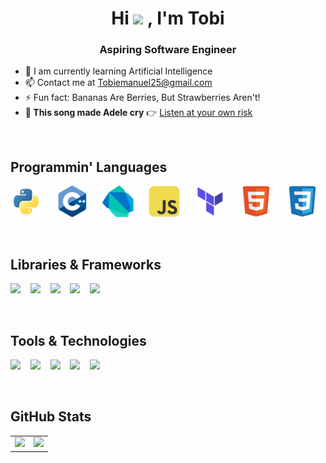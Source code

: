 <div align="center"> 
  <h1>Hi  <img src="https://em-content.zobj.net/source/microsoft-teams/363/waving-hand_1f44b.png" width="40px"/> , I'm Tobi</h1>
  <h3>Aspiring Software Engineer</h3>
</div>



- 🌱 I am currently learning Artificial Intelligence
- 📫 Contact me at Tobiemanuel25@gmail.com
- ⚡ Fun fact: Bananas Are Berries, But Strawberries Aren't!
- **🎤 This song made Adele cry** 👉 [Listen at your own risk](https://www.youtube.com/watch?v=dQw4w9WgXcQ)

<br> 

## Programmin' Languages
<p align="left"> 
  <img src="https://raw.githubusercontent.com/devicons/devicon/master/icons/python/python-original.svg" alt="Python" width="50" height="50" style="border-radius: 10px;"/>
  &nbsp;&nbsp;&nbsp;&nbsp;
  <img src="https://raw.githubusercontent.com/devicons/devicon/master/icons/cplusplus/cplusplus-original.svg" alt="C++" width="50" height="50" style="border-radius: 10px;"/>
  &nbsp;&nbsp;&nbsp;&nbsp;
  <img src="https://raw.githubusercontent.com/devicons/devicon/master/icons/dart/dart-original.svg" alt="Dart" width="50" height="50" style="border-radius: 10px;"/>
  &nbsp;&nbsp;&nbsp;&nbsp;
  <img src="https://raw.githubusercontent.com/devicons/devicon/master/icons/javascript/javascript-original.svg" alt="JavaScript" width="50" height="50" style="border-radius: 10px;"/>
  &nbsp;&nbsp;&nbsp;&nbsp; 
 <img src="https://raw.githubusercontent.com/devicons/devicon/master/icons/terraform/terraform-original.svg" alt="Terraform" width="50" height="50" style="border-radius: 10px;"/>
 &nbsp;&nbsp;&nbsp;&nbsp;
  <img src="https://raw.githubusercontent.com/devicons/devicon/master/icons/html5/html5-original.svg" alt="HTML5" width="50" height="50" style="border-radius: 10px;"/>
  &nbsp;&nbsp;&nbsp;&nbsp;
  <img src="https://raw.githubusercontent.com/devicons/devicon/master/icons/css3/css3-original.svg" alt="CSS3" width="50" height="50" style="border-radius: 10px;"/>&nbsp;&nbsp;  
</p>

<br> 

## Libraries & Frameworks
<p align="left">
  <img src="https://img.shields.io/badge/Flask-000000?style=for-the-badge&logo=flask&logoColor=white" />
  &nbsp;&nbsp;
  <img src="https://img.shields.io/badge/Vector STL-555555?style=for-the-badge" />
  &nbsp;&nbsp;
  <img src="https://img.shields.io/badge/NumPy-013243?style=for-the-badge&logo=numpy&logoColor=white" />
  &nbsp;&nbsp;
  <img src="https://img.shields.io/badge/scikit--learn-F7931E?style=for-the-badge&logo=scikitlearn&logoColor=white" />
  &nbsp;&nbsp;
  <img src="https://img.shields.io/badge/Matplotlib-11557C?style=for-the-badge&logo=matplotlib&logoColor=white" />
</p>

<br> 

## Tools & Technologies
<p align="left">
  <img src="https://img.shields.io/badge/Linux-FCC624?style=for-the-badge&logo=linux&logoColor=black" />
  &nbsp;&nbsp;
  <img src="https://img.shields.io/badge/GitHub-181717?style=for-the-badge&logo=github&logoColor=white" />
  &nbsp;&nbsp;
  <img src="https://img.shields.io/badge/Git-F05032?style=for-the-badge&logo=git&logoColor=white" />
  &nbsp;&nbsp;
  <img src="https://img.shields.io/badge/PyCharm-000000?style=for-the-badge&logo=pycharm&logoColor=white" />
  &nbsp;&nbsp;
  <img src="https://img.shields.io/badge/VISUAL_STUDIO_CODE-007ACC?style=for-the-badge&logo=visual-studio-code&logoColor=white" />
</p>

<br> 

## GitHub Stats

<table>
  <tr>
    <td>
      <img src="https://github-readme-streak-stats.herokuapp.com/?user=tobifotis&theme=github-dark" />
    </td>
    <td>
      <img src="https://github-readme-stats.vercel.app/api/top-langs/?username=tobifotis&layout=compact&theme=gruvbox" />
    </td>
  </tr>
</table>











